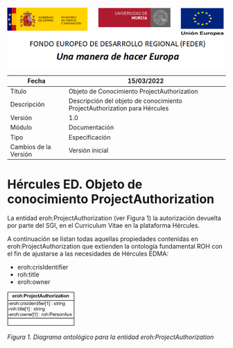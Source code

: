 ![](../../Docs/media/CabeceraDocumentosMD.png)

| Fecha         | 15/03/2022                                                   |
| ------------- | ------------------------------------------------------------ |
|Título|Objeto de Conocimiento ProjectAuthorization| 
|Descripción|Descripción del objeto de conocimiento ProjectAuthorization para Hércules|
|Versión|1.0|
|Módulo|Documentación|
|Tipo|Especificación|
|Cambios de la Versión|Versión inicial|

# Hércules ED. Objeto de conocimiento ProjectAuthorization

La entidad eroh:ProjectAuthorization (ver Figura 1) la autorización devuelta por parte del SGI, en el Curriculum Vitae en la plataforma Hércules. 

A continuación se listan todas aquellas propiedades contenidas en eroh:ProjectAuthorization que extienden la ontología fundamental ROH con el fin de ajustarse a las necesidades de Hércules EDMA:

- eroh:crisIdentifier
- roh:title
- eroh:owner

![](../../Docs/media/ObjetosDeConocimiento/ProjectAuthorization.png)

*Figura 1. Diagrama ontológico para la entidad eroh:ProjectAuthorization*
